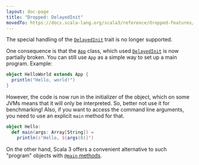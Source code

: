 ```yaml
---
layout: doc-page
title: "Dropped: DelayedInit"
movedTo: https://docs.scala-lang.org/scala3/reference/dropped-features/delayed-init.html
---
```


The special handling of the [`DelayedInit`](https://scala-lang.org/api/3.x/scala/DelayedInit.html)
trait is no longer supported.

One consequence is that the [`App`](https://scala-lang.org/api/3.x/scala/App.html) class,
which used [`DelayedInit`](https://scala-lang.org/api/3.x/scala/DelayedInit.html) is
now partially broken. You can still use `App` as a simple way to set up a main program. Example:

```scala
object HelloWorld extends App {
  println("Hello, world!")
}
```

However, the code is now run in the initializer of the object, which on
some JVMs means that it will only be interpreted. So, better not use it
for benchmarking! Also, if you want to access the command line arguments,
you need to use an explicit `main` method for that.

```scala
object Hello:
  def main(args: Array[String]) =
    println(s"Hello, ${args(0)}")
```

On the other hand, Scala 3 offers a convenient alternative to such "program" objects
with [`@main` methods](../changed-features/main-functions.md).
